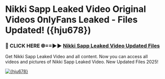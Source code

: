 # Nikki Sapp Leaked Video Original Videos 0nlyFans Leaked - Files Updated! ({hju678})

<h3>🔴 CLICK HERE 🌐==►► <a href="https://tinyurl.com/ms9xzufz" rel="nofollow">Nikki Sapp Leaked Video Updated Files</a></h3>

Get Nikki Sapp Leaked Video and all content. Now you can access all videos and pictures of Nikki Sapp Leaked Video. New Updated Files 2025!

[![{hju678}](https://i.imgur.com/PQ7UWWw.gif)](https://tinyurl.com/ms9xzufz)